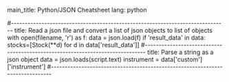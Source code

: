 main_title: Python/JSON Cheatsheet
lang: python

#------------------------------------------------------------------------------
title: Read a json file and convert a list of json objects to list of objects
with open(filename, 'r') as f:
        data = json.load(f)
        if 'result_data' in data:
            stocks=[Stock(**d) for d in data['result_data']]
#------------------------------------------------------------------------------
title: Parse a string as a json object
data = json.loads(script.text)
instrument = data['custom']['instrument']
#------------------------------------------------------------------------------
